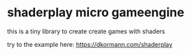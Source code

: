 

# shaderplay micro gameengine


this is a tiny library to create create games with shaders


try to the example here: https://dkormann.com/shaderplay


